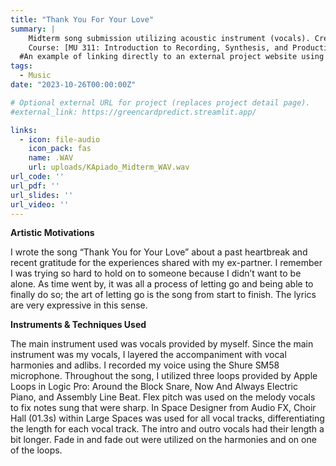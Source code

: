 ```yaml
---
title: "Thank You For Your Love"
summary: | 
    Midterm song submission utilizing acoustic instrument (vocals). Created using Logic Pro for Mac.
    Course: [MU 311: Introduction to Recording, Synthesis, and Production](https://catalog.calpoly.edu/coursesaz/mu/#:~:text=MU%C2%A0311.%20Introduction%20to%20Recording%2C%20Synthesis%2C%20and%20Production)
  #An example of linking directly to an external project website using `external_link`.
tags:
  - Music
date: "2023-10-26T00:00:00Z"

# Optional external URL for project (replaces project detail page).
#external_link: https://greencardpredict.streamlit.app/

links:
  - icon: file-audio
    icon_pack: fas
    name: .WAV
    url: uploads/KApiado_Midterm_WAV.wav
url_code: ''
url_pdf: ''
url_slides: ''
url_video: ''
---
```


**Artistic Motivations**

I wrote the song “Thank You for Your Love” about a past heartbreak and recent gratitude for the experiences shared with my ex-partner. I remember I was trying so hard to hold on to someone because I didn’t want to be alone. As time went by, it was all a process of letting go and being able to finally do so; the art of letting go is the song from start to finish. The lyrics are very expressive in this sense.

**Instruments & Techniques Used**

The main instrument used was vocals provided by myself. Since the main instrument was my vocals, I layered the accompaniment with vocal harmonies and adlibs. I recorded my voice using the Shure SM58 microphone. Throughout the song, I utilized three loops provided by Apple Loops in Logic Pro: Around the Block Snare, Now And Always Electric Piano, and Assembly Line Beat. Flex pitch was used on the melody vocals to fix notes sung that were sharp. In Space Designer from Audio FX, Choir Hall (01.3s) within Large Spaces was used for all vocal tracks, differentiating the length for each vocal track. The intro and outro vocals had their length a bit longer. Fade in and fade out were utilized on the harmonies and on one of the loops.